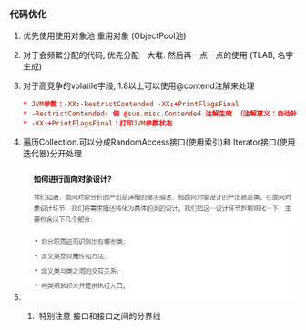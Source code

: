 ### 代码优化

1. 优先使用使用对象池 重用对象 (ObjectPool池)

2. 对于会频繁分配的代码, 优先分配一大堆. 然后再一点一点的使用  (TLAB,  名字生成)

3. 对于高竞争的volatile字段, 1.8以上可以使用@contend注解来处理

   ```toml
   * JVM参数：-XX:-RestrictContended -XX:+PrintFlagsFinal
   * -RestrictContended: 使 @sun.misc.Contended 注解生效 （注解意义：自动补齐缓存行）
   * -XX:+PrintFlagsFinal：打印JVM参数状态
   ```

4. 遍历Collection.可以分成RandomAccess接口(使用索引)和 Iterator接口(使用迭代器)分开处理

5. ![image-20200909093041651](image-20200909093041651.png)

   1. ​	特别注意  接口和接口之间的分界线